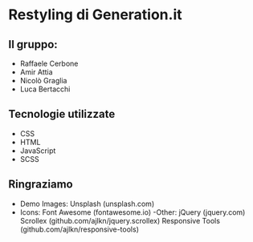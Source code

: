 # Restyling di Generation.it

## Il gruppo:
- Raffaele Cerbone
- Amir Attia
- Nicolò Graglia
- Luca Bertacchi

## Tecnologie utilizzate
- CSS
- HTML
- JavaScript
- SCSS
## Ringraziamo
- Demo Images:
		Unsplash (unsplash.com)
- Icons:
		Font Awesome (fontawesome.io)
 -Other:
		jQuery (jquery.com)
		Scrollex (github.com/ajlkn/jquery.scrollex)
		Responsive Tools (github.com/ajlkn/responsive-tools)